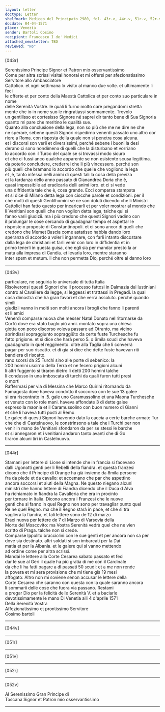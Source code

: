 ```yaml
---
layout: letter
doctype: Letter
shelfmark: Mediceo del Principato 2980, fol. 43r-v, 44r-v, 51r-v, 52r-v
docdate: 04-04-1571
place: Venezia
sender: Bartoli Cosimo
recipient: Francesco I de' Medici
attached_newsletter: TBD
reviewed: "No"
---
```


[043r]  
  
  
Serenissimo Principe Signor et Patron mio osservantissimo  
Come per altra scrissi visitai honorai et mi offersi per afezionatissimo Servitore allo Ambasciatore  
Cattolico. et ogni settimana lo visito al manco due volte. et ultimamente li feci  
le offerte et per conto della Maestà Cattolica et per conto suo particulare in nome  
delle Serenità Vostre. le quali li furno molto care pregandomi stretta  
mente che io in nome suo le ringratiassi sommamente. Trovolo  
un gentilisso et cortesisso Signore né saprei dir tanto bene di Sua Signoria  
quanto mi pare che meritino le qualità sue.  
Quanto alla conclusione della lega, non so più che me ne dire ne che  
ne sperare, sebene questi Signori rispedirno venerdì passato uno altro cor  
riere a Roma. con risposta della quale non si penetra cosa alcuna.  
et i discorsi son verii et diversissimi, perché sebene i buoni la desi  
derano ci sono nondimeno di quelli che la disturbano et vorriano  
lo accordo con il Turco del quale se si trovassi modo sicuro  
et che ci fussi anco qualche apparente se non esistente scusa legittima.  
da poterlo concludere, crederrei che li più vincessero. perché son  
più quelli che bramano lo accordo che quelle che vogliono la lega  
et ,è, tanto infessa nelli animi di questi tali la cosa della previza  
et la tardanza dello anno passato di Gianandrea Doria che è,  
quasi impossibile ad eradicarla delli animi loro. et ci si vede  
una diffidentia tale che è, cosa grande. Ecci comparsa stampata  
et si dice di Milano detta lega con ciocche parole et condizioni. per il  
che molti di questi Gentilhomini se ne son doluti dicendo che li Ministri  
Cattolici han fatto questo per incaricarli et per voler mostrar al mondo che  
li Venitiani son quelli che non voglion detta lega, talche qui si  
fanno varii giudizii. ma i più credono che questi Signori vadino con  
il prolungar le cose cercando di guadagnar tempo et aspettar le  
risposte o proposte di Constantinopoli. et ci sono ancor di quelli che  
credono che Memet Bascia come astatisso habbia dando loro  
speranza di accordo a volerli ingannare, con farli intanto discostare  
dalla lega de christiani et farli venir con loro in diffidentia et in  
primo tenerli in questa guisa, che egli sia per mandar presto la ar  
mata alla impresa di Candia. et levarla loro, mentre staranno  
inter spem et metum. il che non permetta Dio, perché oltre al danno loro  
  
---  

[043v]  
  
  
particulare, ne seguiria lo universale di tutta Italia  
Risolveronsi questi Signori che il processo fattosi in Dalmazia dal Iustiniani  
contro al Cavaliere da legge, si leggessi et trattassi in Pregadi. la qual  
cosa dimostra che ha gran favori et che verrà assoluto. perché quando simili  
giudizii vanno in molti son molti ancora i brogli che fanno li parenti  
et li amici  
Venerdì comparse nuova che messer Natal Donato nel ritornarse da  
Corfù dove era stato baglo più anni. montato sopra una chiesa  
giotta con poco discorso voleva passare ad Otranto. ma vicino  
abrindissi sopraggiunto sopraggiūto da certe fuste Turchesche fu  
fatto prigione. et si dice che harà perso 5. o 6mila scudi che haveva  
guadagnato in quel reggimento. oltre alla Taglia che li converrà  
pagar per suo riscatto. et di già si dice che dette fuste havevan riti  
bandiera di riscatto.  
rano scorsi da 25 Turchi sino alle porte di sebenico: la  
200 homini uscirno della Terra et ne fecero prigioni alcuni  
li altri fuggento si tiraron dietro li detti 200 homini talche  
li condusso in una imboscata di turchi da quali furon tutti presi  
o morti  
Raffermasi per via di Messina che Marco Quirini ritornando da  
Famagosta dove haveva condotto il soccorso con le sue 13 galee  
si era riscontrato in .5. gale uno Caramussolino et una Maona Turchesche  
et venuto con lo role mani. haveva affondate 3 di dette galee  
espreso la maonia et il Caramussolino con buon numero di Gianni  
et che li haveva tutti posti al Remo.  
Le galee di questi Signori havendo dato la caccia a certe barche armate Tur  
che che di Castelnuovo, le constrinsono a tale che i Turchi per non  
venir in mano de Venitiani sfondaron da per se stessi le barche  
et si annegaron et i venitiani andaron tanto avanti che di Go  
tiraron alcuni tiri in Castelnuovo.  
  
---  

[044r]  
  
  
Stamani per lettere di Lione si intende che in francia si facevano  
dalli Ugonotti genti per li Rebelli della fiandra. et questa franzesi  
dicono che il Principe di Orange ha già insieme da 8mila persone  
fra da piede et da cavallo: et accemano che par che aspettino  
ancora soccorsi et aiuti della Magna. Ne questo niegano alcuni  
ministri che hanno lettere di Fiandra dicendo che il Duca d Alva  
ha richiamato in fiandra la Cavalleria che era in procinto  
per tornare in Italia. Dicono ancora i Franzesi che le nuove  
genti che si fanno in quel Regno non sono per travagliar punto quel  
Re ne quel Regno. ma che il Regno starà in pace, et che si tra  
vagliera la fiandra, et tali lettere sono de 12 di marzo  
Eraci nuova per lettere de 7 di Marzo di Varsovia della  
Morte del Moscovito: ma Vostra Serenità vedrà quel che ne vien  
scritto di Praga. talche non si crede.  
Comparse Ippolito bracciolini con le sue genti et per ancora non sa per  
dove sia destinato. altri soldati si son imbarcati per la Dai  
matia et per la Albania. et le galere qui si vanno mettendo  
ad ordine come per altra scrissi.  
Mandai le lettere alla Corte Cesarea sabato passato et feci  
dar le sue al Geri il quale ha più gratia di me con il Cardinale  
da che li ha fatti pagare a dì passati 50 scudi: et a me non rende  
la povera et mi sera provisione che mi tiene già 19 mesi  
affogato: Altro non mi soviene senon accusar le lettere della  
Corte Cesarea che saranno con questa con la quale saranno ancora  
li sommarii delle cose che fuora via passano. Restami  
a pregar Dio per la felicità delle Serenità V. et a baciarle  
devotissimamente le mano Di Venetia alli 4 d'aprile 1571  
Della Serenità Vostra  
Affezionatissimo et prontissimo Servitore  
Cosimo bartoli  
  
---  

[044v]  
  
  
  
---  

[051r]  
  
  
  
---  

[051v]  
  
  
  
---  

[052r]  
  
  
  
---  

[052v]  
  
  
Al Serenissimo Gran Principe di  
Toscana Signor et Patron mio osservantissimo  
  
---  

